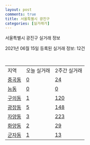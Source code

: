 ```yaml
---
layout: post
comments: true
title: 서울특별시 광진구
categories: [실거래가]
---
```


서울특별시 광진구 실거래 정보

2021년 06월 15일 등록된 실거래 정보: 12건

<script type="text/javascript">
  google.charts.load('current', {'packages':['corechart']});
  google.charts.setOnLoadCallback(drawChart);

  function drawChart() {
    var data = google.visualization.arrayToDataTable([['거래일', '매매', '전월세', '전매'], ['2021-04', 3, 3, 0], ['2021-05', 1, 1, 0], ['2021-06', 0, 3, 0], ['2021-02', 0, 4, 0], ['2021-03', 2, 0, 0]]);

    var options = {
      title: '최근 2개월간 거래량 추이',
      legend: { position: 'bottom' }
    };

    var chart = new google.visualization.LineChart(document.getElementById('columnchart_material'));
    chart.draw(data, (options));
  }
</script>

<div id="columnchart_material" style="width: 450px; margin-left: -35px"></div>
<br>
<table class="sortable">
  <tr>
    <td>지역</td>
    <td>오늘 실거래</td>
    <td>2주간 실거래</td>
  </tr>

  
  <tr class="item">
    <td><a href="1121510100.html">중곡동</a></td>
    <td><a href="1121510100.html">0</a></td>
    <td><a href="1121510100.html">24</a></td>
  </tr>
    

  <tr class="item">
    <td><a href="1121510200.html">능동</a></td>
    <td><a href="1121510200.html">0</a></td>
    <td><a href="1121510200.html">0</a></td>
  </tr>
    

  <tr class="item">
    <td><a href="1121510300.html">구의동</a></td>
    <td><a href="1121510300.html">1</a></td>
    <td><a href="1121510300.html">120</a></td>
  </tr>
    

  <tr class="item">
    <td><a href="1121510400.html">광장동</a></td>
    <td><a href="1121510400.html">5</a></td>
    <td><a href="1121510400.html">148</a></td>
  </tr>
    

  <tr class="item">
    <td><a href="1121510500.html">자양동</a></td>
    <td><a href="1121510500.html">3</a></td>
    <td><a href="1121510500.html">223</a></td>
  </tr>
    

  <tr class="item">
    <td><a href="1121510700.html">화양동</a></td>
    <td><a href="1121510700.html">2</a></td>
    <td><a href="1121510700.html">29</a></td>
  </tr>
    

  <tr class="item">
    <td><a href="1121510900.html">군자동</a></td>
    <td><a href="1121510900.html">1</a></td>
    <td><a href="1121510900.html">13</a></td>
  </tr>
    


</table>


    